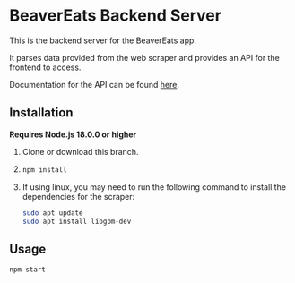 # BeaverEats Backend Server

This is the backend server for the BeaverEats app.

It parses data provided from the web scraper and provides an API for the frontend to access.

Documentation for the API can be found [here](docs/index.md).

## Installation

**Requires Node.js 18.0.0 or higher**

1. Clone or download this branch.

2. ```bash
   npm install
   ```

3. If using linux, you may need to run the following command to install the dependencies for the scraper:
   ```bash
   sudo apt update
   sudo apt install libgbm-dev
   ```

## Usage

```bash
npm start
```
